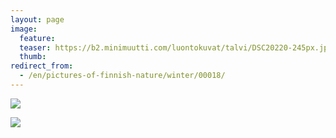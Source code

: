 ```yaml
---
layout: page
image:
  feature:
  teaser: https://b2.minimuutti.com/luontokuvat/talvi/DSC20220-245px.jpg
  thumb:
redirect_from:
  - /en/pictures-of-finnish-nature/winter/00018/
---
```


![](https://b2.minimuutti.com/luontokuvat/talvi/DSC20220-800px.jpg)

![](https://b2.minimuutti.com/luontokuvat/talvi/DSC20286-800px.jpg)
